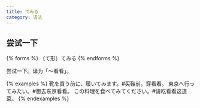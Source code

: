 ```yaml
---
title: てみる
category: 语法
---
```


## 尝试一下

{% forms %}
〔て形〕てみる
{% endforms %}

尝试一下。译为「～看看」。

{% examples %}
靴を買う前に、履いてみます。#买鞋前，穿看看。
東京へ行ってみたい。#想去东京看看。
この料理を食べてみてください。#请吃看看这道菜。
{% endexamples %}
